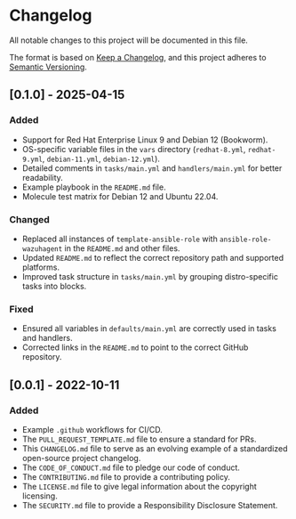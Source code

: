 # Changelog

All notable changes to this project will be documented in this file.

The format is based on [Keep a Changelog](https://keepachangelog.com/en/1.0.0/),
and this project adheres to [Semantic Versioning](https://semver.org/spec/v2.0.0.html).

## [0.1.0] - 2025-04-15

### Added
- Support for Red Hat Enterprise Linux 9 and Debian 12 (Bookworm).
- OS-specific variable files in the `vars` directory (`redhat-8.yml`, `redhat-9.yml`, `debian-11.yml`, `debian-12.yml`).
- Detailed comments in `tasks/main.yml` and `handlers/main.yml` for better readability.
- Example playbook in the `README.md` file.
- Molecule test matrix for Debian 12 and Ubuntu 22.04.

### Changed
- Replaced all instances of `template-ansible-role` with `ansible-role-wazuhagent` in the `README.md` and other files.
- Updated `README.md` to reflect the correct repository path and supported platforms.
- Improved task structure in `tasks/main.yml` by grouping distro-specific tasks into blocks.

### Fixed
- Ensured all variables in `defaults/main.yml` are correctly used in tasks and handlers.
- Corrected links in the `README.md` to point to the correct GitHub repository.

## [0.0.1] - 2022-10-11

### Added

- Example `.github` workflows for CI/CD.
- The `PULL_REQUEST_TEMPLATE.md` file to ensure a standard for PRs.
- This `CHANGELOG.md` file to serve as an evolving example of a standardized open-source project changelog.
- The `CODE_OF_CONDUCT.md` file to pledge our code of conduct.
- The `CONTRIBUTING.md` file to provide a contributing policy.
- The `LICENSE.md` file to give legal information about the copyright licensing.
- The `SECURITY.md` file to provide a Responsibility Disclosure Statement.
